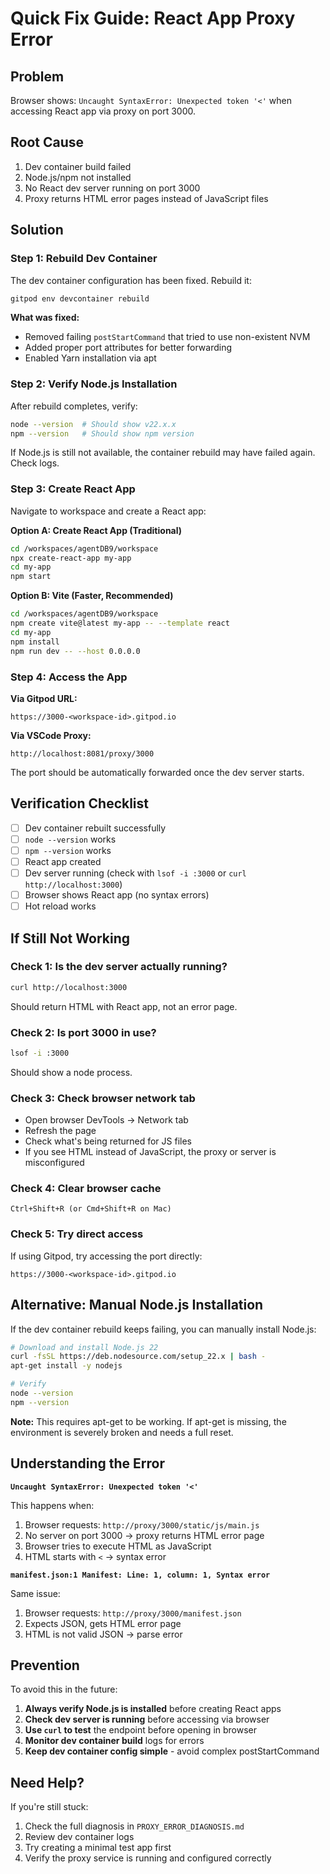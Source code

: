 # Quick Fix Guide: React App Proxy Error

## Problem
Browser shows: `Uncaught SyntaxError: Unexpected token '<'` when accessing React app via proxy on port 3000.

## Root Cause
1. Dev container build failed
2. Node.js/npm not installed
3. No React dev server running on port 3000
4. Proxy returns HTML error pages instead of JavaScript files

## Solution

### Step 1: Rebuild Dev Container

The dev container configuration has been fixed. Rebuild it:

```bash
gitpod env devcontainer rebuild
```

**What was fixed:**
- Removed failing `postStartCommand` that tried to use non-existent NVM
- Added proper port attributes for better forwarding
- Enabled Yarn installation via apt

### Step 2: Verify Node.js Installation

After rebuild completes, verify:

```bash
node --version  # Should show v22.x.x
npm --version   # Should show npm version
```

If Node.js is still not available, the container rebuild may have failed again. Check logs.

### Step 3: Create React App

Navigate to workspace and create a React app:

**Option A: Create React App (Traditional)**
```bash
cd /workspaces/agentDB9/workspace
npx create-react-app my-app
cd my-app
npm start
```

**Option B: Vite (Faster, Recommended)**
```bash
cd /workspaces/agentDB9/workspace
npm create vite@latest my-app -- --template react
cd my-app
npm install
npm run dev -- --host 0.0.0.0
```

### Step 4: Access the App

**Via Gitpod URL:**
```
https://3000-<workspace-id>.gitpod.io
```

**Via VSCode Proxy:**
```
http://localhost:8081/proxy/3000
```

The port should be automatically forwarded once the dev server starts.

## Verification Checklist

- [ ] Dev container rebuilt successfully
- [ ] `node --version` works
- [ ] `npm --version` works
- [ ] React app created
- [ ] Dev server running (check with `lsof -i :3000` or `curl http://localhost:3000`)
- [ ] Browser shows React app (no syntax errors)
- [ ] Hot reload works

## If Still Not Working

### Check 1: Is the dev server actually running?
```bash
curl http://localhost:3000
```
Should return HTML with React app, not an error page.

### Check 2: Is port 3000 in use?
```bash
lsof -i :3000
```
Should show a node process.

### Check 3: Check browser network tab
- Open browser DevTools → Network tab
- Refresh the page
- Check what's being returned for JS files
- If you see HTML instead of JavaScript, the proxy or server is misconfigured

### Check 4: Clear browser cache
```
Ctrl+Shift+R (or Cmd+Shift+R on Mac)
```

### Check 5: Try direct access
If using Gitpod, try accessing the port directly:
```
https://3000-<workspace-id>.gitpod.io
```

## Alternative: Manual Node.js Installation

If the dev container rebuild keeps failing, you can manually install Node.js:

```bash
# Download and install Node.js 22
curl -fsSL https://deb.nodesource.com/setup_22.x | bash -
apt-get install -y nodejs

# Verify
node --version
npm --version
```

**Note:** This requires apt-get to be working. If apt-get is missing, the environment is severely broken and needs a full reset.

## Understanding the Error

**`Uncaught SyntaxError: Unexpected token '<'`**

This happens when:
1. Browser requests: `http://proxy/3000/static/js/main.js`
2. No server on port 3000 → proxy returns HTML error page
3. Browser tries to execute HTML as JavaScript
4. HTML starts with `<` → syntax error

**`manifest.json:1 Manifest: Line: 1, column: 1, Syntax error`**

Same issue:
1. Browser requests: `http://proxy/3000/manifest.json`
2. Expects JSON, gets HTML error page
3. HTML is not valid JSON → parse error

## Prevention

To avoid this in the future:

1. **Always verify Node.js is installed** before creating React apps
2. **Check dev server is running** before accessing via browser
3. **Use `curl` to test** the endpoint before opening in browser
4. **Monitor dev container build** logs for errors
5. **Keep dev container config simple** - avoid complex postStartCommand

## Need Help?

If you're still stuck:
1. Check the full diagnosis in `PROXY_ERROR_DIAGNOSIS.md`
2. Review dev container logs
3. Try creating a minimal test app first
4. Verify the proxy service is running and configured correctly
